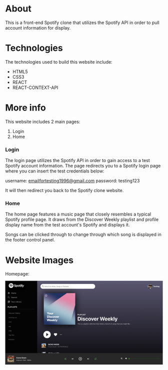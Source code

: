 # About

This is a front-end Spotify clone that utilizes the Spotify API in order to pull account information for display. 

# Technologies

The technologies used to build this website include:

- HTML5
- CSS3
- REACT
- REACT-CONTEXT-API

# More info

This website includes 2 main pages:

1. Login
2. Home

### Login

The login page utilizes the Spotify API in order to gain access to a test Spotify account information. The page redirects you to a Spotify login page where you can insert the test credentials below: 

username: emailfortesting1996@gmail.com
password: testing123

It will then redirect you back to the Spotify clone website. 

### Home

The home page features a music page that closely resembles a typical Spotify profile page. It draws from the Discover Weekly playlist and profile display name from the test account's Spotify and displays it. 

Songs can be clicked through to change through which song is displayed in the footer control panel. 


# Website Images

Homepage:

![](images/home.png)



